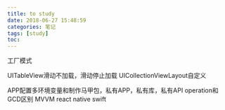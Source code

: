 ```yaml
---
title: to study
date: 2018-06-27 15:48:59
categories: 笔记
tags: [study]
toc:
---
```


工厂模式

UITableView滑动不加载，滑动停止加载
UICollectionViewLayout自定义

APP配置多环境变量和制作马甲包，私有APP，私有库，私有API
operation和GCD区别
MVVM
react native
swift
